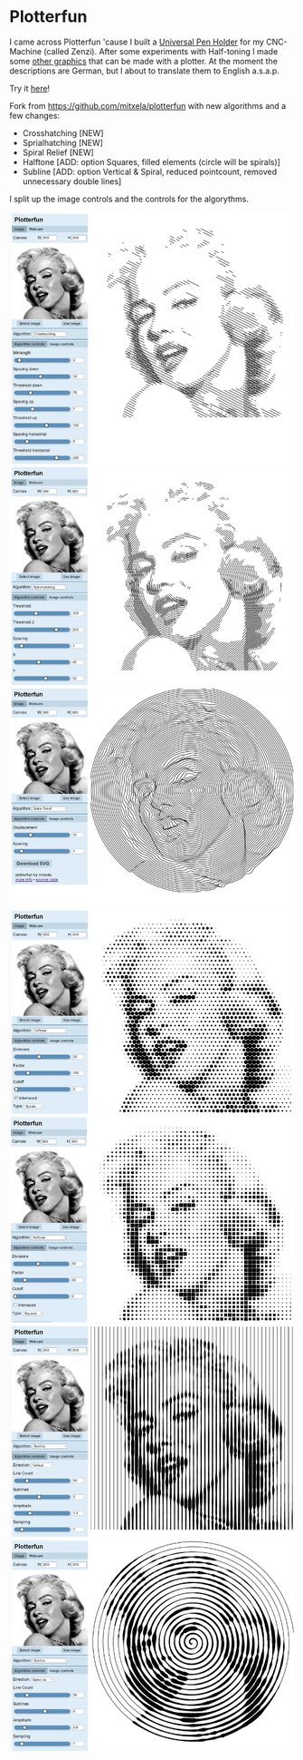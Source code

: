 # Plotterfun

I came across Plotterfun 'cause I built a [Universal Pen Holder](https://www.zenziwerken.de/Nachbauen/Universal-Pen-Holder) for my CNC-Machine (called Zenzi). After some experiments with Half-toning I made some [other graphics](https://www.zenziwerken.de/Plottgrafiken) that can be made with a plotter. At the moment the descriptions are German, but I about to translate them to English a.s.a.p.

Try it [here](https://zenziwerken.github.io/plotterfun/main.htm)!

Fork from https://github.com/mitxela/plotterfun with new algorithms and a few changes:
* Crosshatching [NEW]
* Sprialhatching [NEW]
* Spiral Relief [NEW]
* Halftone [ADD: option Squares, filled elements (circle will be spirals)]
* Subline [ADD: option Vertical & Spiral, reduced pointcount, removed unnecessary double lines]

I split up the image controls and the controls for the algorythms.

![crosshatching](/screenshots/crosshatching.webp)
![spiralhatching](/screenshots/spiralhatching.webp)
![spiral_relief](/screenshots/spiral_relief.webp)
![halftone_spirals](/screenshots/halftone_spirals.webp)
![halftone_spirals](/screenshots/halftone_squares.webp)
![subline_vertical](/screenshots/subline_vertical.webp)
![subline_spiral](/screenshots/subline_spiral.webp)
